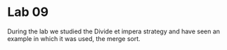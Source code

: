 # Lab 09

During the lab we studied the Divide et impera strategy and have seen an example in which it was used, the merge sort.


